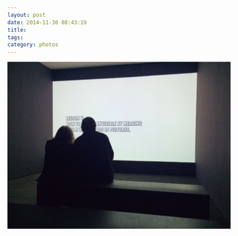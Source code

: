 ```yaml
---
layout: post
date: 2014-11-30 08:43:19
title: 
tags:
category: photos
---
```


![title](/assets/photoblog/merging-into-pictures.jpg)